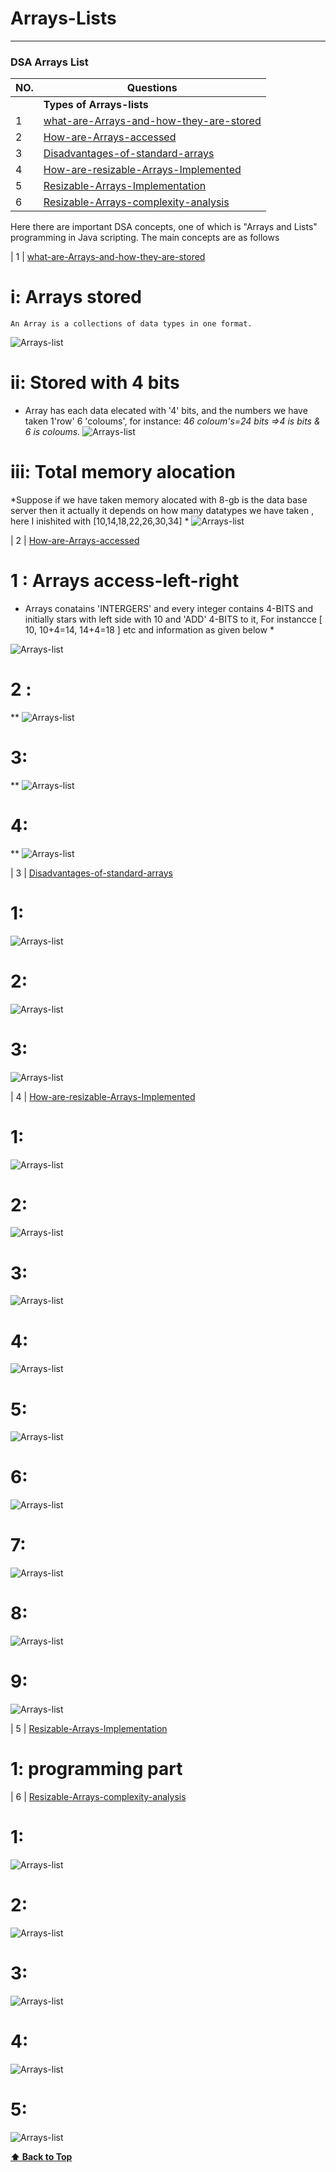 # Arrays-Lists
-----

### DSA Arrays List

| NO.|   Questions                                                                                                                                                             |
| ---| ------------------------------------------------------------------------------------------------------------------------------------------------------------------------------------------------------------------------------------------------------|
|    | **Types of Arrays-lists**                                                                                                                                               |
| 1  | [what-are-Arrays-and-how-they-are-stored](#)                                                                                                                            |
| 2  | [How-are-Arrays-accessed](#)                                                                                                                                            |
| 3  | [Disadvantages-of-standard-arrays](#)                                                                                                                                   |
| 4  | [How-are-resizable-Arrays-Implemented](#)                                                                                                                               |
| 5  | [Resizable-Arrays-Implementation](#)                                                                                                                                    |
| 6  | [Resizable-Arrays-complexity-analysis](#)                                                                                                                               |

<p>Here there are important DSA concepts, one of which is "Arrays and Lists" programming in Java scripting. The main concepts are as follows</p>


| 1  | [what-are-Arrays-and-how-they-are-stored](#) 

 # i:  Arrays stored
    An Array is a collections of data types in one format.
  ![Arrays-list](./ArraysStored1/image1.png)

# ii: Stored with 4 bits 
   * Array has each data elecated with '4' bits, and the numbers we have taken 1'row' 6 'coloums', for instance: 4*6 coloum's=24 bits =>4 is bits & 6 is coloums.*
  ![Arrays-list](./ArraysStored1/image2.png)

# iii: Total memory alocation
*Suppose if we have taken memory alocated with 8-gb is the data base server then it actually it depends on how many datatypes we have taken , here I inishited with [10,14,18,22,26,30,34] *
  ![Arrays-list](./ArraysStored1/image3.png)



 
| 2  | [How-are-Arrays-accessed](#)   

# 1 : Arrays access-left-right
* Arrays conatains 'INTERGERS' and every integer contains 4-BITS and initially stars with left side with 10 and 'ADD' 4-BITS to it, For instancce [ 10, 10+4=14, 14+4=18 ] etc and information as given below *
 
![Arrays-list](./ArraysAccessed2/image1.png)

# 2 :
**
![Arrays-list](./ArraysAccessed2/image2.png)

# 3:
**
![Arrays-list](./ArraysAccessed2/image3.png)

# 4:
**
![Arrays-list](./ArraysAccessed2/image4.png)




| 3  | [Disadvantages-of-standard-arrays](#)   

# 1:

![Arrays-list](./DisadvantageSdarray3/image1.png)

# 2:

![Arrays-list](./DisadvantageSdarray3/image2.png)

# 3:

![Arrays-list](./DisadvantageSdarray3/image3.png)


| 4  | [How-are-resizable-Arrays-Implemented](#) 

# 1:

![Arrays-list](./ResiArrayImpled4/image1.png)

# 2:

![Arrays-list](./ResiArrayImpled4/image2.png)

# 3:

![Arrays-list](./ResiArrayImpled4/image3.png)

# 4:
![Arrays-list](./ResiArrayImpled4/image4.png)

# 5:
![Arrays-list](./ResiArrayImpled4/image5.png)

# 6:
![Arrays-list](./ResiArrayImpled4/image6.png)

# 7:
![Arrays-list](./ResiArrayImpled4/image7.png)

# 8:
![Arrays-list](./ResiArrayImpled4/image8.png)

# 9:
![Arrays-list](./ResiArrayImpled4/image9.png)


| 5  | [Resizable-Arrays-Implementation](#)
# 1: programming part


| 6  | [Resizable-Arrays-complexity-analysis](#)  

# 1:
![Arrays-list](./ReArrayComplexAnalysis6/image1.png)

# 2:
![Arrays-list](./ReArrayComplexAnalysis6/image2.png)

# 3:
![Arrays-list](./ReArrayComplexAnalysis6/image3.png)

# 4:
![Arrays-list](./ReArrayComplexAnalysis6/image4.png)

# 5:
![Arrays-list](./ReArrayComplexAnalysis6/image5.png)



 **[⬆ Back to Top](#DSA-Arrays-List)**













<!--<ol>
# Arrays
<li>*Arrays have a fixed length, which means that the number of elements in an array cannot be changed after it is created. However, you can add or remove elements from an array by using methods like push(), pop(), shift(), and unshift().</li>

# List
<li>*Lists are dynamic, which means that the number of elements in a list can grow or shrink as needed. You can add or remove elements from a list by using methods like push(), pop(), shift(), and unshift().</li>

# Arrays and Lists how it works 
<li>* Resiable arrays implementation & resiablle arrays implement with complex structure </li>

</ol>-->

